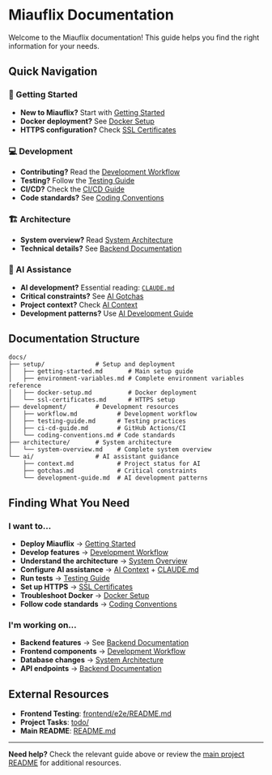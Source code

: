 # Miauflix Documentation

Welcome to the Miauflix documentation! This guide helps you find the right information for your needs.

## Quick Navigation

### 🚀 Getting Started

- **New to Miauflix?** Start with [Getting Started](setup/getting-started.md)
- **Docker deployment?** See [Docker Setup](setup/docker-setup.md)
- **HTTPS configuration?** Check [SSL Certificates](setup/ssl-certificates.md)

### 💻 Development

- **Contributing?** Read the [Development Workflow](development/workflow.md)
- **Testing?** Follow the [Testing Guide](development/testing-guide.md)
- **CI/CD?** Check the [CI/CD Guide](development/ci-cd-guide.md)
- **Code standards?** See [Coding Conventions](development/coding-conventions.md)

### 🏗️ Architecture

- **System overview?** Read [System Architecture](architecture/system-overview.md)
- **Technical details?** See [Backend Documentation](../backend/docs/)

### 🤖 AI Assistance

- **AI development?** Essential reading: [`CLAUDE.md`](../CLAUDE.md)
- **Critical constraints?** See [AI Gotchas](ai/gotchas.md)
- **Project context?** Check [AI Context](ai/context.md)
- **Development patterns?** Use [AI Development Guide](ai/development-guide.md)

## Documentation Structure

```
docs/
├── setup/              # Setup and deployment
│   ├── getting-started.md       # Main setup guide
│   ├── environment-variables.md # Complete environment variables reference
│   ├── docker-setup.md          # Docker deployment
│   └── ssl-certificates.md      # HTTPS setup
├── development/        # Development resources
│   ├── workflow.md           # Development workflow
│   ├── testing-guide.md      # Testing practices
│   ├── ci-cd-guide.md        # GitHub Actions/CI
│   └── coding-conventions.md # Code standards
├── architecture/       # System architecture
│   └── system-overview.md    # Complete system overview
└── ai/                 # AI assistant guidance
    ├── context.md            # Project status for AI
    ├── gotchas.md            # Critical constraints
    └── development-guide.md  # AI development patterns
```

## Finding What You Need

### I want to...

- **Deploy Miauflix** → [Getting Started](setup/getting-started.md)
- **Develop features** → [Development Workflow](development/workflow.md)
- **Understand the architecture** → [System Overview](architecture/system-overview.md)
- **Configure AI assistance** → [AI Context](ai/context.md) + [CLAUDE.md](../CLAUDE.md)
- **Run tests** → [Testing Guide](development/testing-guide.md)
- **Set up HTTPS** → [SSL Certificates](setup/ssl-certificates.md)
- **Troubleshoot Docker** → [Docker Setup](setup/docker-setup.md)
- **Follow code standards** → [Coding Conventions](development/coding-conventions.md)

### I'm working on...

- **Backend features** → See [Backend Documentation](../backend/docs/)
- **Frontend components** → [Development Workflow](development/workflow.md)
- **Database changes** → [System Architecture](architecture/system-overview.md#data-layer)
- **API endpoints** → [Backend Documentation](../backend/docs/)

## External Resources

- **Frontend Testing**: [frontend/e2e/README.md](../frontend/e2e/README.md)
- **Project Tasks**: [todo/](../todo/)
- **Main README**: [README.md](../README.md)

---

**Need help?** Check the relevant guide above or review the [main project README](../README.md) for additional resources.
